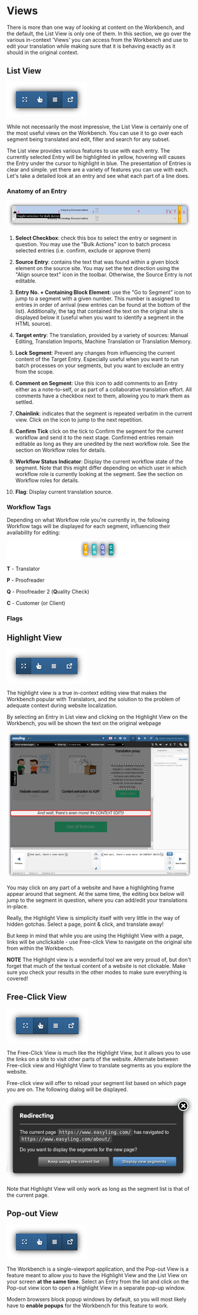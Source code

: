 # Views

There is more than one way of looking at content on the Workbench, and
the default, the List View is only one of them. In this section, we go
over the various in-context 'Views' you can access from the Workbench
and use to edit your translation while making sure that it is behaving
exactly as it should in the original context.

## List View

![List View Icon](/img/workbench/listview_icon.png)

While not necessarily the most impressive, the List View is certainly
one of the most useful views on the Workbench. You can use it to go
over each segment being translated and edit, filter and search for any
subset. 

The List view provides various features to use with each entry. The
currently selected Entry will be highlighted in yellow, hovering will
causes the Entry under the cursor to highlight in blue. The
presentation of Entries is clear and simple. yet there are a variety
of features you can use with each. Let's take a detailed look at an
entry and see what each part of a line does.

### Anatomy of an Entry

![Segment](/img/workbench/segment_list_view.png)

1. **Select Checkbox**: check this box to select the entry or segment
   in question. You may use the "Bulk Actions" icon to batch process
   selected entries (i.e. confirm, exclude or approve them)

2. **Source Entry**: contains the text that was found within a given
   block element on the source site. You may set the text direction
   using the "Align source text" icon in the toolbar. Otherwise, the
   Source Entry is not editable.

3. **Entry No. + Containing Block Element**: use the "Go to Segment"
   icon to jump to a segment with a given number. This number is
   assigned to entries in order of arrival (new entries can be found
   at the bottom of the list). Additionally, the tag that contained
   the text on the original site is displayed below it (useful when
   you want to identify a segment in the HTML source).

4. **Target entry**: The translation, provided by a variety of
   sources: Manual Editing, Translation Imports, Machine Translation
   or Translation Memory.

5. **Lock Segment**: Prevent any changes from influencing the current
   content of the Target Entry. Especially useful when you want to run
   batch processes on your segments, but you want to exclude an entry
   from the scope.

6. **Comment on Segment**: Use this icon to add comments to an Entry
   either as a note-to-self, or as part of a collaborative translation
   effort. All comments have a checkbox next to them, allowing you to
   mark them as settled.

7. **Chainlink**: indicates that the segment is repeated verbatim in
   the current view. Click on the icon to jump to the next repetition. 

8. **Confirm Tick** click on the tick to Confirm the segment for the
   current workflow and send it to the next stage. Confirmed entries
   remain editable as long as they are unedited by the next workflow
   role. See the section on Workflow roles for details.

9. **Workflow Status Indicator**: Display the current workflow state
   of the segment. Note that this might differ depending on which user
   in which workflow role is currently looking at the segment. See the
   section on Workflow roles for details.

10. **Flag**: Display current translation source.

### Workflow Tags

Depending on what Workflow role you're currently in, the following
Workflow tags will be displayed for each segment, influencing their
availability for editing:

![Workflow Tags](/img/workbench/workflow_tags.png)

**T** - Translator

**P** - Proofreader

**Q** - Proofreader 2 (**Q**uality Check)

**C** - Customer (or Client)

### Flags

## Highlight View

![Highlight View Icon](/img/workbench/highlight_view_icon.png)

The highlight view is a true in-context editing view that makes the
Workbench popular with Translators, and _the_ solution to the problem
of adequate context during website localization. 

By selecting an Entry in List view and clicking on the Highlight View
on the Workbench, you will be shown the text on the original webpage

![Highlight view](/img/workbench/highlight_view.png)

You may click on any part of a website and have a highlighting frame
appear around that segment. At the same time, the editing box below
will jump to the segment in question, where you can add/edit your
translations in-place. 

Really, the Highlight View is simplicity itself with very little in
the way of hidden gotchas. Select a page, point & click, and translate
away!

But keep in mind that while you are using the Highlight View with a
page, links will be unclickable - use Free-click View to navigate on
the original site from within the Workbench.

**NOTE** The Highlight view is a wonderful tool we are very proud of,
but don't forget that much of the textual content of a website is not
clickable. Make sure you check your results in the other modes to make
sure everything is covered!

## Free-Click View

![Free-click View Icon](/img/workbench/free_click_view_icon.png)

The Free-Click View is much like the Highlight View, but it allows you
to use the links on a site to visit other parts of the
website. Alternate between Free-click view and Highlight View to
translate segments as you explore the website.

Free-click view will offer to reload your segment list based on which
page you are on. The following dialog will be displayed.

![Reload Segment List](/img/workbench/reload_segments_redirecting.png)

Note that Highlight View will only work as long as the segment list is
that of the current page.

## Pop-out View

![Pop-out View Icon](/img/workbench/popout_view_icon.png)

The Workbench is a single-viewport application, and the Pop-out View
is a feature meant to allow you to have the Highlight View and the
List View on your screen **at the same time**. Select an Entry from
the list and click on the Pop-out view icon to open a Highlight View
in a separate pop-up window.

Modern browsers block popup windows by default, so you will most
likely have to **enable popups** for the Workbench for this feature to
work.
